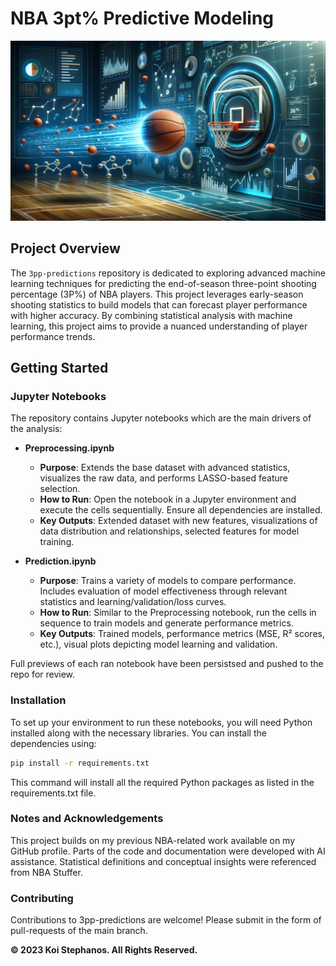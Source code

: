 # NBA 3pt% Predictive Modeling

![image](https://github.com/dkStephanos/3pp-predictions/blob/main/data/title.png)

## Project Overview
The `3pp-predictions` repository is dedicated to exploring advanced machine learning techniques for predicting the end-of-season three-point shooting percentage (3P%) of NBA players. This project leverages early-season shooting statistics to build models that can forecast player performance with higher accuracy. By combining statistical analysis with machine learning, this project aims to provide a nuanced understanding of player performance trends.

## Getting Started

### Jupyter Notebooks
The repository contains Jupyter notebooks which are the main drivers of the analysis:

- **Preprocessing.ipynb**
  - **Purpose**: Extends the base dataset with advanced statistics, visualizes the raw data, and performs LASSO-based feature selection.
  - **How to Run**: Open the notebook in a Jupyter environment and execute the cells sequentially. Ensure all dependencies are installed.
  - **Key Outputs**: Extended dataset with new features, visualizations of data distribution and relationships, selected features for model training.

- **Prediction.ipynb**
  - **Purpose**: Trains a variety of models to compare performance. Includes evaluation of model effectiveness through relevant statistics and learning/validation/loss curves.
  - **How to Run**: Similar to the Preprocessing notebook, run the cells in sequence to train models and generate performance metrics.
  - **Key Outputs**: Trained models, performance metrics (MSE, R² scores, etc.), visual plots depicting model learning and validation.

Full previews of each ran notebook have been persistsed and pushed to the repo for review.

### Installation
To set up your environment to run these notebooks, you will need Python installed along with the necessary libraries. You can install the dependencies using:

```bash
pip install -r requirements.txt
```
This command will install all the required Python packages as listed in the requirements.txt file.

### Notes and Acknowledgements
This project builds on my previous NBA-related work available on my GitHub profile.
Parts of the code and documentation were developed with AI assistance.
Statistical definitions and conceptual insights were referenced from NBA Stuffer.

### Contributing
Contributions to 3pp-predictions are welcome! Please submit in the form of pull-requests of the main branch.

**© 2023 Koi Stephanos. All Rights Reserved.**
